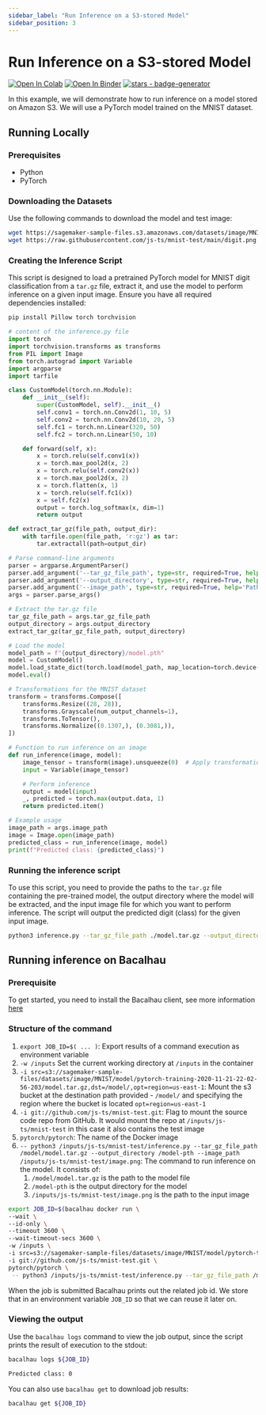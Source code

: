 ```yaml
---
sidebar_label: "Run Inference on a S3-stored Model"
sidebar_position: 3
---
```

# Run Inference on a S3-stored Model



[![Open In Colab](https://colab.research.google.com/assets/colab-badge.svg)](https://colab.research.google.com/github/bacalhau-project/examples/blob/main/model-inference/S3-Model-Inference/index.ipynb)
[![Open In Binder](https://mybinder.org/badge.svg)](https://mybinder.org/v2/gh/bacalhau-project/examples/HEAD?labpath=model-inference/S3-Model-Inference/index.ipynb)
[![stars - badge-generator](https://img.shields.io/github/stars/bacalhau-project/bacalhau?style=social)](https://github.com/bacalhau-project/bacalhau)

In this example, we will demonstrate how to run inference on a model stored on Amazon S3. We will use a PyTorch model trained on the MNIST dataset.

## Running Locally

### Prerequisites

- Python
- PyTorch

### Downloading the Datasets

Use the following commands to download the model and test image:

```bash
wget https://sagemaker-sample-files.s3.amazonaws.com/datasets/image/MNIST/model/pytorch-training-2020-11-21-22-02-56-203/model.tar.gz
wget https://raw.githubusercontent.com/js-ts/mnist-test/main/digit.png
```

### Creating the Inference Script

This script is designed to load a pretrained PyTorch model for MNIST digit classification from a `tar.gz` file, extract it, and use the model to perform inference on a given input image. Ensure you have all required dependencies installed:

```bash
pip install Pillow torch torchvision
```


```python
# content of the inference.py file
import torch
import torchvision.transforms as transforms
from PIL import Image
from torch.autograd import Variable
import argparse
import tarfile

class CustomModel(torch.nn.Module):
    def __init__(self):
        super(CustomModel, self).__init__()
        self.conv1 = torch.nn.Conv2d(1, 10, 5)
        self.conv2 = torch.nn.Conv2d(10, 20, 5)
        self.fc1 = torch.nn.Linear(320, 50)
        self.fc2 = torch.nn.Linear(50, 10)

    def forward(self, x):
        x = torch.relu(self.conv1(x))
        x = torch.max_pool2d(x, 2)
        x = torch.relu(self.conv2(x))
        x = torch.max_pool2d(x, 2)
        x = torch.flatten(x, 1)
        x = torch.relu(self.fc1(x))
        x = self.fc2(x)
        output = torch.log_softmax(x, dim=1)
        return output

def extract_tar_gz(file_path, output_dir):
    with tarfile.open(file_path, 'r:gz') as tar:
        tar.extractall(path=output_dir)

# Parse command-line arguments
parser = argparse.ArgumentParser()
parser.add_argument('--tar_gz_file_path', type=str, required=True, help='Path to the tar.gz file')
parser.add_argument('--output_directory', type=str, required=True, help='Output directory to extract the tar.gz file')
parser.add_argument('--image_path', type=str, required=True, help='Path to the input image file')
args = parser.parse_args()

# Extract the tar.gz file
tar_gz_file_path = args.tar_gz_file_path
output_directory = args.output_directory
extract_tar_gz(tar_gz_file_path, output_directory)

# Load the model
model_path = f"{output_directory}/model.pth"
model = CustomModel()
model.load_state_dict(torch.load(model_path, map_location=torch.device("cpu")))
model.eval()

# Transformations for the MNIST dataset
transform = transforms.Compose([
    transforms.Resize((28, 28)),
    transforms.Grayscale(num_output_channels=1),
    transforms.ToTensor(),
    transforms.Normalize((0.1307,), (0.3081,)),
])

# Function to run inference on an image
def run_inference(image, model):
    image_tensor = transform(image).unsqueeze(0)  # Apply transformations and add batch dimension
    input = Variable(image_tensor)

    # Perform inference
    output = model(input)
    _, predicted = torch.max(output.data, 1)
    return predicted.item()

# Example usage
image_path = args.image_path
image = Image.open(image_path)
predicted_class = run_inference(image, model)
print(f"Predicted class: {predicted_class}")

```

### Running the inference script

To use this script, you need to provide the paths to the `tar.gz` file containing the pre-trained model, the output directory where the model will be extracted, and the input image file for which you want to perform inference. The script will output the predicted digit (class) for the given input image.


```bash
python3 inference.py --tar_gz_file_path ./model.tar.gz --output_directory ./model --image_path ./digit.png
```

## Running inference on Bacalhau

### Prerequisite

To get started, you need to install the Bacalhau client, see more information [here](../../../getting-started/installation.md)

### Structure of the command

1. `export JOB_ID=$( ... )`: Export results of a command execution as environment variable
2. `-w /inputs` Set the current working directory at `/inputs` in the container
3. `-i src=s3://sagemaker-sample-files/datasets/image/MNIST/model/pytorch-training-2020-11-21-22-02-56-203/model.tar.gz,dst=/model/,opt=region=us-east-1`: Mount the s3 bucket at the destination path provided - `/model/` and specifying the region where the bucket is located `opt=region=us-east-1`
4. `-i git://github.com/js-ts/mnist-test.git`: Flag to mount the source code repo from GitHub. It would mount the repo at `/inputs/js-ts/mnist-test` in this case it also contains the test image
5. `pytorch/pytorch`: The name of the Docker image
6. `-- python3 /inputs/js-ts/mnist-test/inference.py --tar_gz_file_path /model/model.tar.gz --output_directory /model-pth --image_path /inputs/js-ts/mnist-test/image.png`: The command to run inference on the model. It consists of:
    1. `/model/model.tar.gz` is the path to the model file
    2. `/model-pth` is the output directory for the model
    3. `/inputs/js-ts/mnist-test/image.png` is the path to the input image



```bash
export JOB_ID=$(bacalhau docker run \
--wait \
--id-only \
--timeout 3600 \
--wait-timeout-secs 3600 \
-w /inputs \
-i src=s3://sagemaker-sample-files/datasets/image/MNIST/model/pytorch-training-2020-11-21-22-02-56-203/model.tar.gz,dst=/model/,opt=region=us-east-1 \
-i git://github.com/js-ts/mnist-test.git \
pytorch/pytorch \
 -- python3 /inputs/js-ts/mnist-test/inference.py --tar_gz_file_path /model/model.tar.gz --output_directory /model-pth --image_path /inputs/js-ts/mnist-test/image.png)
```
When the job is submitted Bacalhau prints out the related job id. We store that in an environment variable `JOB_ID` so that we can reuse it later on.


### Viewing the output

Use the `bacalhau logs` command to view the job output, since the script prints the result of execution to the stdout:

```bash
bacalhau logs ${JOB_ID}

Predicted class: 0
```

You can also use `bacalhau get` to download job results:

```bash
bacalhau get ${JOB_ID}
```